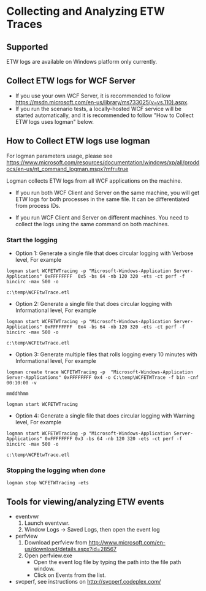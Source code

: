 # Collecting and Analyzing ETW Traces 

## Supported
ETW logs are available on Windows platform only currently.

## Collect ETW logs for WCF Server
* If you use your own WCF Server, it is recommended to follow https://msdn.microsoft.com/en-us/library/ms733025(v=vs.110).aspx.
* If you run the scenario tests, a locally-hosted WCF service will be started automatically, and it is recommended
 to follow "How to Collect ETW logs uses logman" below.

## How to Collect ETW logs use logman

For logman parameters usage, please see https://www.microsoft.com/resources/documentation/windows/xp/all/proddocs/en-us/nt_command_logman.mspx?mfr=true 

Logman collects ETW logs from all WCF applications on the machine. 
* If you run both WCF Client and Server on the same machine, you will get ETW logs for both processes in the same file. It 
  can be differentiated from process IDs.

* If you run WCF Client and Server on different machines. You need to collect the logs using the same command on both machines.

### Start the logging

 * Option 1: Generate a single file that does circular logging with Verbose level, For example
 
 ```
logman start WCFETWTracing -p "Microsoft-Windows-Application Server-Applications" 0xFFFFFFFF  0x5 -bs 64 -nb 120 320 -ets -ct perf -f bincirc -max 500 -o 

c:\temp\WCFEtwTrace.etl
```
 * Option 2: Generate a single file that does circular logging with Informational level, For example
 
 ```
logman start WCFETWTracing -p "Microsoft-Windows-Application Server-Applications" 0xFFFFFFFF  0x4 -bs 64 -nb 120 320 -ets -ct perf -f bincirc -max 500 -o 

c:\temp\WCFEtwTrace.etl
```
 * Option 3: Generate multiple files that rolls logging every 10 minutes with Informational level, For example
 
```
logman create trace WCFETWTracing -p  "Microsoft-Windows-Application Server-Applications" 0xFFFFFFFF 0x4 -o C:\temp\WCFETWTrace -f bin -cnf 00:10:00 -v 

mmddhhmm

logman start WCFETWTracing 
```
 * 	Option 4: Generate a single file that does circular logging with Warning level, For example
 
 ```
 logman start WCFETWTracing -p "Microsoft-Windows-Application Server-Applications" 0xFFFFFFFF 0x3 -bs 64 -nb 120 320 -ets -ct perf -f bincirc -max 500 -o 

c:\temp\WCFEtwTrace.etl
```

### Stopping the logging when done
	logman stop WCFETWTracing -ets

## Tools for viewing/analyzing ETW events
 * eventvwr
   1. Launch eventvwr.
   2. Window Logs -> Saved Logs, then open the event log
 * perfview
   1. Download perfview from http://www.microsoft.com/en-us/download/details.aspx?id=28567 
   2. Open perfview.exe
       * Open the event log file by typing the path into the file path window.
       * Click on Events from the list.
 * svcperf, see instructions on http://svcperf.codeplex.com/
